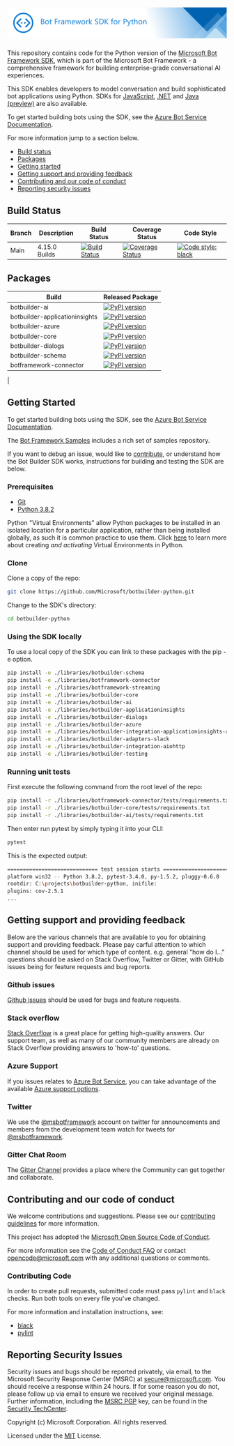 # ![Bot Framework SDK v4 Python](./doc/media/FrameWorkPython.png)

This repository contains code for the Python version of the [Microsoft Bot Framework SDK](https://github.com/Microsoft/botframework-sdk), which is part of the Microsoft Bot Framework - a comprehensive framework for building enterprise-grade conversational AI experiences.

This SDK enables developers to model conversation and build sophisticated bot applications using Python. SDKs for [JavaScript](https://github.com/Microsoft/botbuilder-js), [.NET](https://github.com/Microsoft/botbuilder-dotnet) and [Java (preview)](https://github.com/Microsoft/botbuilder-java) are also available.

To get started building bots using the SDK, see the [Azure Bot Service Documentation](https://docs.microsoft.com/en-us/azure/bot-service/?view=azure-bot-service-4.0).

For more information jump to a section below.

* [Build status](#build-status)
* [Packages](#packages)
* [Getting started](#getting-started)
* [Getting support and providing feedback](#getting-support-and-providing-feedback)
* [Contributing and our code of conduct](contributing-and-our-code-of-conduct)
* [Reporting security issues](#reporting-security-issues)

## Build Status

| Branch | Description        | Build Status | Coverage Status | Code Style |
 |----|---------------|--------------|-----------------|--|
| Main | 4.15.0 Builds | [![Build Status](https://fuselabs.visualstudio.com/SDK_v4/_apis/build/status/Python/Python-CI-PR-yaml?branchName=main)](https://fuselabs.visualstudio.com/SDK_v4/_build/latest?definitionId=771&branchName=main) | [![Coverage Status](https://coveralls.io/repos/github/microsoft/botbuilder-python/badge.svg?branch=HEAD)](https://coveralls.io/github/microsoft/botbuilder-python?branch=HEAD) | [![Code style: black](https://img.shields.io/badge/code%20style-black-000000.svg)](https://github.com/psf/black) |

## Packages

| Build | Released Package |
 |----|---------------|
| botbuilder-ai | [![PyPI version](https://badge.fury.io/py/botbuilder-ai.svg)](https://pypi.org/project/botbuilder-ai/) |
| botbuilder-applicationinsights | [![PyPI version](https://badge.fury.io/py/botbuilder-applicationinsights.svg)](https://pypi.org/project/botbuilder-applicationinsights/) |
| botbuilder-azure | [![PyPI version](https://badge.fury.io/py/botbuilder-azure.svg)](https://pypi.org/project/botbuilder-azure/) |
| botbuilder-core | [![PyPI version](https://badge.fury.io/py/botbuilder-core.svg)](https://pypi.org/project/botbuilder-core/) |
| botbuilder-dialogs | [![PyPI version](https://badge.fury.io/py/botbuilder-dialogs.svg)](https://pypi.org/project/botbuilder-dialogs/) |
| botbuilder-schema | [![PyPI version](https://badge.fury.io/py/botbuilder-schema.svg)](https://pypi.org/project/botbuilder-schema/) |
| botframework-connector | [![PyPI version](https://badge.fury.io/py/botframework-connector.svg)](https://pypi.org/project/botframework-connector/) |
|

## Getting Started
To get started building bots using the SDK, see the [Azure Bot Service Documentation](https://docs.microsoft.com/en-us/azure/bot-service/?view=azure-bot-service-4.0).

The [Bot Framework Samples](https://github.com/microsoft/botbuilder-samples) includes a rich set of samples repository.

If you want to debug an issue, would like to [contribute](#contributing-code), or understand how the Bot Builder SDK works, instructions for building and testing the SDK are below.

### Prerequisites
- [Git](https://git-scm.com/downloads)
- [Python 3.8.2](https://www.python.org/downloads/)

Python "Virtual Environments" allow Python packages to be installed in an isolated location for a particular application, rather than being installed globally, as such it is common practice to use them. Click [here](https://packaging.python.org/tutorials/installing-packages/#creating-virtual-environments) to learn more about creating _and activating_ Virtual Environments in Python.

### Clone
Clone a copy of the repo:
```bash
git clone https://github.com/Microsoft/botbuilder-python.git
```
Change to the SDK's directory:
```bash
cd botbuilder-python
```

### Using the SDK locally

To use a local copy of the SDK you can link to these packages with the pip -e option.

```bash
pip install -e ./libraries/botbuilder-schema
pip install -e ./libraries/botframework-connector
pip install -e ./libraries/botframework-streaming
pip install -e ./libraries/botbuilder-core
pip install -e ./libraries/botbuilder-ai
pip install -e ./libraries/botbuilder-applicationinsights
pip install -e ./libraries/botbuilder-dialogs
pip install -e ./libraries/botbuilder-azure
pip install -e ./libraries/botbuilder-integration-applicationinsights-aiohttp
pip install -e ./libraries/botbuilder-adapters-slack
pip install -e ./libraries/botbuilder-integration-aiohttp
pip install -e ./libraries/botbuilder-testing
```

### Running unit tests
First execute the following command from the root level of the repo:
```bash
pip install -r ./libraries/botframework-connector/tests/requirements.txt
pip install -r ./libraries/botbuilder-core/tests/requirements.txt
pip install -r ./libraries/botbuilder-ai/tests/requirements.txt
```

Then enter run pytest by simply typing it into your CLI:

```bash
pytest
```

This is the expected output:
```bash
============================= test session starts =============================
platform win32 -- Python 3.8.2, pytest-3.4.0, py-1.5.2, pluggy-0.6.0
rootdir: C:\projects\botbuilder-python, inifile:
plugins: cov-2.5.1
...
```

## Getting support and providing feedback
Below are the various channels that are available to you for obtaining support and providing feedback. Please pay carful attention to which channel should be used for which type of content. e.g. general "how do I..." questions should be asked on Stack Overflow, Twitter or Gitter, with GitHub issues being for feature requests and bug reports.

### Github issues
[Github issues](https://github.com/Microsoft/botbuilder-python/issues) should be used for bugs and feature requests.

### Stack overflow
[Stack Overflow](https://stackoverflow.com/questions/tagged/botframework) is a great place for getting high-quality answers. Our support team, as well as many of our community members are already on Stack Overflow providing answers to 'how-to' questions.

### Azure Support
If you issues relates to [Azure Bot Service](https://azure.microsoft.com/en-gb/services/bot-service/), you can take advantage of the available [Azure support options](https://azure.microsoft.com/en-us/support/options/).

### Twitter
We use the [@msbotframework](https://twitter.com/msbotframework) account on twitter for announcements and members from the development team watch for tweets for [@msbotframework](https://twitter.com/msbotframework).

### Gitter Chat Room
The [Gitter Channel](https://gitter.im/Microsoft/BotBuilder) provides a place where the Community can get together and collaborate.

## Contributing and our code of conduct
We welcome contributions and suggestions. Please see our [contributing guidelines](./contributing.md) for more information.

This project has adopted the [Microsoft Open Source Code of Conduct](https://opensource.microsoft.com/codeofconduct/).

For more information see the [Code of Conduct FAQ](https://opensource.microsoft.com/codeofconduct/faq/) or contact
 [opencode@microsoft.com](mailto:opencode@microsoft.com) with any additional questions or comments.

### Contributing Code

In order to create pull requests, submitted code must pass ```pylint``` and ```black``` checks.  Run both tools on every file you've changed.

For more information and installation instructions, see:

* [black](https://pypi.org/project/black/)
* [pylint](https://pylint.org/)

## Reporting Security Issues
Security issues and bugs should be reported privately, via email, to the Microsoft Security Response Center (MSRC)
at [secure@microsoft.com](mailto:secure@microsoft.com).  You should receive a response within 24 hours.  If for some
 reason you do not, please follow up via email to ensure we received your original message. Further information,
 including the [MSRC PGP](https://technet.microsoft.com/en-us/security/dn606155) key, can be found in the
[Security TechCenter](https://technet.microsoft.com/en-us/security/default).

Copyright (c) Microsoft Corporation. All rights reserved.

Licensed under the [MIT](./LICENSE) License.



